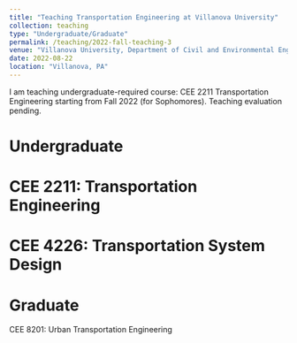 ```yaml
---
title: "Teaching Transportation Engineering at Villanova University"
collection: teaching
type: "Undergraduate/Graduate"
permalink: /teaching/2022-fall-teaching-3
venue: "Villanova University, Department of Civil and Environmental Engineering"
date: 2022-08-22
location: "Villanova, PA"
---
```


I am teaching undergraduate-required course: CEE 2211 Transportation Engineering starting from Fall 2022 (for Sophomores). Teaching evaluation pending.

Undergraduate
======


CEE 2211: Transportation Engineering
============
CEE 4226: Transportation System Design
============




Graduate
======
CEE 8201: Urban Transportation Engineering


